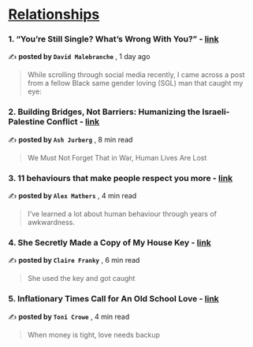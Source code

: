 
<h1><a href=https://medium.com/tag/relationships/recommended target="_blank" rel="noopener noreferrer">Relationships</a></h1>
<h3>1. “You’re Still Single? What’s Wrong With You?” - <a href=https://medium.com/@davidmalebranche/youre-still-single-what-s-wrong-with-you-b782af4110a5?source=tag_recommended_feed---------0-84----------relationships----------ce8d807e_8267_457d_81f0_4d2ea796c4c3------- target="_blank" rel="noopener noreferrer">link</a></h3>

✍️ **posted by `David Malebranche`** <date> , 1 day ago</date>

<blockquote>While scrolling through social media recently, I came across a post from a fellow Black same gender loving (SGL) man that caught my eye:</blockquote>

<h3>2. Building Bridges, Not Barriers: Humanizing the Israeli-Palestine Conflict - <a href=https://medium.com/moments-of-passion/building-bridges-not-barriers-humanizing-the-israeli-palestine-conflict-b8b6fd5a9cea?source=tag_recommended_feed---------1-107----------relationships----------ce8d807e_8267_457d_81f0_4d2ea796c4c3------- target="_blank" rel="noopener noreferrer">link</a></h3>

✍️ **posted by `Ash Jurberg`** <date> , 8 min read</date>

<blockquote>We Must Not Forget That in War, Human Lives Are Lost</blockquote>

<h3>3. 11 behaviours that make people respect you more - <a href=https://medium.com/@iamalexmathers/11-behaviours-that-make-people-respect-you-more-2676d2d7a157?source=tag_recommended_feed---------2-85----------relationships----------ce8d807e_8267_457d_81f0_4d2ea796c4c3------- target="_blank" rel="noopener noreferrer">link</a></h3>

✍️ **posted by `Alex Mathers`** <date> , 4 min read</date>

<blockquote>I’ve learned a lot about human behaviour through years of awkwardness.</blockquote>

<h3>4. She Secretly Made a Copy of My House Key - <a href=https://medium.com/the-narrative-arc/she-secretly-made-a-copy-of-my-house-key-10faa5783e89?source=tag_recommended_feed---------3-84----------relationships----------ce8d807e_8267_457d_81f0_4d2ea796c4c3------- target="_blank" rel="noopener noreferrer">link</a></h3>

✍️ **posted by `Claire Franky`** <date> , 6 min read</date>

<blockquote>She used the key and got caught</blockquote>

<h3>5. Inflationary Times Call for An Old School Love - <a href=https://medium.com/no-air/inflationary-times-call-for-an-old-school-love-51f0fafb52ff?source=tag_recommended_feed---------4-107----------relationships----------ce8d807e_8267_457d_81f0_4d2ea796c4c3------- target="_blank" rel="noopener noreferrer">link</a></h3>

✍️ **posted by `Toni Crowe`** <date> , 4 min read</date>

<blockquote>When money is tight, love needs backup</blockquote>

